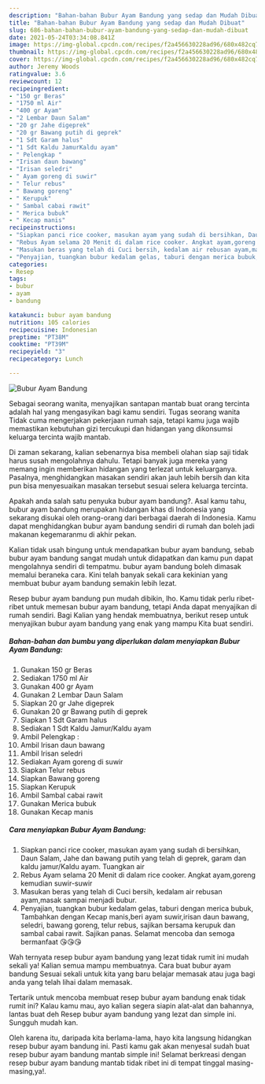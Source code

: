 ```yaml
---
description: "Bahan-bahan Bubur Ayam Bandung yang sedap dan Mudah Dibuat"
title: "Bahan-bahan Bubur Ayam Bandung yang sedap dan Mudah Dibuat"
slug: 686-bahan-bahan-bubur-ayam-bandung-yang-sedap-dan-mudah-dibuat
date: 2021-05-24T03:34:08.841Z
image: https://img-global.cpcdn.com/recipes/f2a456630228ad96/680x482cq70/bubur-ayam-bandung-foto-resep-utama.jpg
thumbnail: https://img-global.cpcdn.com/recipes/f2a456630228ad96/680x482cq70/bubur-ayam-bandung-foto-resep-utama.jpg
cover: https://img-global.cpcdn.com/recipes/f2a456630228ad96/680x482cq70/bubur-ayam-bandung-foto-resep-utama.jpg
author: Jeremy Woods
ratingvalue: 3.6
reviewcount: 12
recipeingredient:
- "150 gr Beras"
- "1750 ml Air"
- "400 gr Ayam"
- "2 Lembar Daun Salam"
- "20 gr Jahe digeprek"
- "20 gr Bawang putih di geprek"
- "1 Sdt Garam halus"
- "1 Sdt Kaldu JamurKaldu ayam"
- " Pelengkap "
- "Irisan daun bawang"
- "Irisan seledri"
- " Ayam goreng di suwir"
- " Telur rebus"
- " Bawang goreng"
- " Kerupuk"
- " Sambal cabai rawit"
- " Merica bubuk"
- " Kecap manis"
recipeinstructions:
- "Siapkan panci rice cooker, masukan ayam yang sudah di bersihkan, Daun Salam, Jahe dan bawang putih yang telah di geprek, garam dan kaldu jamur/Kaldu ayam. Tuangkan air"
- "Rebus Ayam selama 20 Menit di dalam rice cooker. Angkat ayam,goreng kemudian suwir-suwir"
- "Masukan beras yang telah di Cuci bersih, kedalam air rebusan ayam,masak sampai menjadi bubur."
- "Penyajian, tuangkan bubur kedalam gelas, taburi dengan merica bubuk, Tambahkan dengan Kecap manis,beri ayam suwir,irisan daun bawang, seledri, bawang goreng, telur rebus, sajikan bersama kerupuk dan sambal cabai rawit. Sajikan panas. Selamat mencoba dan semoga bermanfaat 😘😘😘"
categories:
- Resep
tags:
- bubur
- ayam
- bandung

katakunci: bubur ayam bandung 
nutrition: 105 calories
recipecuisine: Indonesian
preptime: "PT38M"
cooktime: "PT39M"
recipeyield: "3"
recipecategory: Lunch

---
```



![Bubur Ayam Bandung](https://img-global.cpcdn.com/recipes/f2a456630228ad96/680x482cq70/bubur-ayam-bandung-foto-resep-utama.jpg)

Sebagai seorang wanita, menyajikan santapan mantab buat orang tercinta adalah hal yang mengasyikan bagi kamu sendiri. Tugas seorang  wanita Tidak cuma mengerjakan pekerjaan rumah saja, tetapi kamu juga wajib memastikan kebutuhan gizi tercukupi dan hidangan yang dikonsumsi keluarga tercinta wajib mantab.

Di zaman  sekarang, kalian sebenarnya bisa membeli olahan siap saji tidak harus susah mengolahnya dahulu. Tetapi banyak juga mereka yang memang ingin memberikan hidangan yang terlezat untuk keluarganya. Pasalnya, menghidangkan masakan sendiri akan jauh lebih bersih dan kita pun bisa menyesuaikan masakan tersebut sesuai selera keluarga tercinta. 



Apakah anda salah satu penyuka bubur ayam bandung?. Asal kamu tahu, bubur ayam bandung merupakan hidangan khas di Indonesia yang sekarang disukai oleh orang-orang dari berbagai daerah di Indonesia. Kamu dapat menghidangkan bubur ayam bandung sendiri di rumah dan boleh jadi makanan kegemaranmu di akhir pekan.

Kalian tidak usah bingung untuk mendapatkan bubur ayam bandung, sebab bubur ayam bandung sangat mudah untuk didapatkan dan kamu pun dapat mengolahnya sendiri di tempatmu. bubur ayam bandung boleh dimasak memalui beraneka cara. Kini telah banyak sekali cara kekinian yang membuat bubur ayam bandung semakin lebih lezat.

Resep bubur ayam bandung pun mudah dibikin, lho. Kamu tidak perlu ribet-ribet untuk memesan bubur ayam bandung, tetapi Anda dapat menyajikan di rumah sendiri. Bagi Kalian yang hendak membuatnya, berikut resep untuk menyajikan bubur ayam bandung yang enak yang mampu Kita buat sendiri.

<!--inarticleads1-->

##### Bahan-bahan dan bumbu yang diperlukan dalam menyiapkan Bubur Ayam Bandung:

1. Gunakan 150 gr Beras
1. Sediakan 1750 ml Air
1. Gunakan 400 gr Ayam
1. Gunakan 2 Lembar Daun Salam
1. Siapkan 20 gr Jahe digeprek
1. Gunakan 20 gr Bawang putih di geprek
1. Siapkan 1 Sdt Garam halus
1. Sediakan 1 Sdt Kaldu Jamur/Kaldu ayam
1. Ambil  Pelengkap :
1. Ambil Irisan daun bawang
1. Ambil Irisan seledri
1. Sediakan  Ayam goreng di suwir
1. Siapkan  Telur rebus
1. Siapkan  Bawang goreng
1. Siapkan  Kerupuk
1. Ambil  Sambal cabai rawit
1. Gunakan  Merica bubuk
1. Gunakan  Kecap manis




<!--inarticleads2-->

##### Cara menyiapkan Bubur Ayam Bandung:

1. Siapkan panci rice cooker, masukan ayam yang sudah di bersihkan, Daun Salam, Jahe dan bawang putih yang telah di geprek, garam dan kaldu jamur/Kaldu ayam. Tuangkan air
1. Rebus Ayam selama 20 Menit di dalam rice cooker. Angkat ayam,goreng kemudian suwir-suwir
1. Masukan beras yang telah di Cuci bersih, kedalam air rebusan ayam,masak sampai menjadi bubur.
1. Penyajian, tuangkan bubur kedalam gelas, taburi dengan merica bubuk, Tambahkan dengan Kecap manis,beri ayam suwir,irisan daun bawang, seledri, bawang goreng, telur rebus, sajikan bersama kerupuk dan sambal cabai rawit. Sajikan panas. Selamat mencoba dan semoga bermanfaat 😘😘😘




Wah ternyata resep bubur ayam bandung yang lezat tidak rumit ini mudah sekali ya! Kalian semua mampu membuatnya. Cara buat bubur ayam bandung Sesuai sekali untuk kita yang baru belajar memasak atau juga bagi anda yang telah lihai dalam memasak.

Tertarik untuk mencoba membuat resep bubur ayam bandung enak tidak rumit ini? Kalau kamu mau, ayo kalian segera siapin alat-alat dan bahannya, lantas buat deh Resep bubur ayam bandung yang lezat dan simple ini. Sungguh mudah kan. 

Oleh karena itu, daripada kita berlama-lama, hayo kita langsung hidangkan resep bubur ayam bandung ini. Pasti kamu gak akan menyesal sudah buat resep bubur ayam bandung mantab simple ini! Selamat berkreasi dengan resep bubur ayam bandung mantab tidak ribet ini di tempat tinggal masing-masing,ya!.

